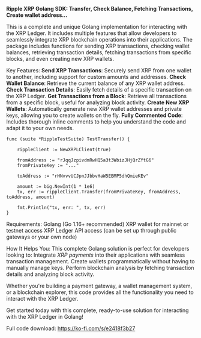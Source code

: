 
**Ripple XRP Golang SDK: Transfer, Check Balance, Fetching Transactions, Create wallet address...**

This is a complete and unique Golang implementation for interacting with the XRP Ledger. It includes multiple features that allow developers to seamlessly integrate XRP blockchain operations into their applications. The package includes functions for sending XRP transactions, checking wallet balances, retrieving transaction details, fetching transactions from specific blocks, and even creating new XRP wallets.

Key Features:
**Send XRP Transactions**: Securely send XRP from one wallet to another, including support for custom amounts and addresses.
**Check Wallet Balance**: Retrieve the current balance of any XRP wallet address.
**Check Transaction Details**: Easily fetch details of a specific transaction on the XRP Ledger.
**Get Transactions from a Block**: Retrieve all transactions from a specific block, useful for analyzing block activity.
**Create New XRP Wallets**: Automatically generate new XRP wallet addresses and private keys, allowing you to create wallets on the fly.
**Fully Commented Code**: Includes thorough inline comments to help you understand the code and adapt it to your own needs.

```
func (suite *RippleTestSuite) TestTransfer() {

	rippleClient := NewXRPLClient(true)

	fromAddress := "rJqqJzpivdmRwHQ5a3t3WbizJHjQrZYtG6"
	fromPrivateKey := "..."

	toAddress := "rHNvvvUCJpnJJbbvHaW5EBMP5dhQmieKEv"

	amount := big.NewInt(1 * 1e6)
	tx, err := rippleClient.Transfer(fromPrivateKey, fromAddress, toAddress, amount)

	fmt.Println("tx, err: ", tx, err)
}
```


Requirements:
Golang (Go 1.16+ recommended)
XRP wallet for mainnet or testnet access
XRP Ledger API access (can be set up through public gateways or your own node)

How It Helps You:
This complete Golang solution is perfect for developers looking to:
Integrate *XRP payments* into their applications with seamless transaction management.
Create wallets programmatically without having to manually manage keys.
Perform blockchain analysis by fetching transaction details and analyzing block activity.

Whether you're building a payment gateway, a wallet management system, or a blockchain explorer, this code provides all the functionality you need to interact with the XRP Ledger.

Get started today with this complete, ready-to-use solution for interacting with the XRP Ledger in Golang!

Full code download: https://ko-fi.com/s/e2418f3b27
